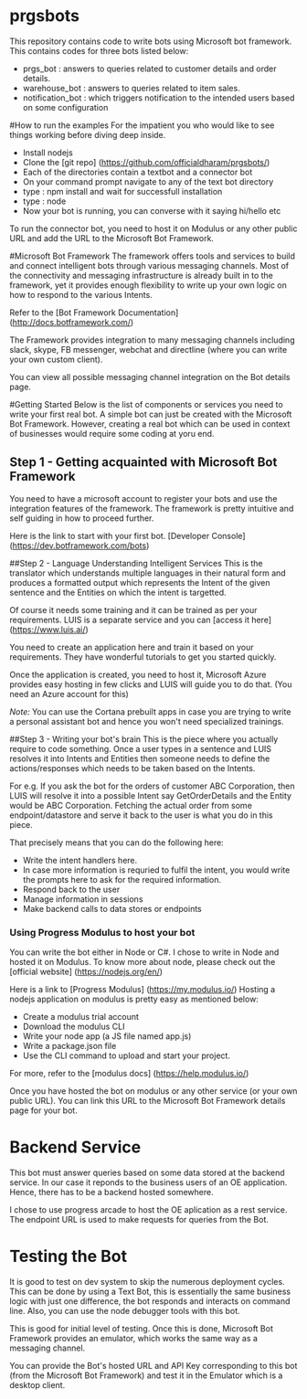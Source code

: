 # prgsbots
This repository contains code to write bots using Microsoft bot framework. This contains codes for three bots listed below:
* prgs_bot : answers to queries related to customer details and order details.
* warehouse_bot : answers to queries related to item sales.
* notification_bot : which triggers notification to the intended users based on some configuration

#How to run the examples
For the impatient you who would like to see things working before diving deep inside.
* Install nodejs
* Clone the [git repo] (https://github.com/officialdharam/prgsbots/)
* Each of the directories contain a textbot and a connector bot
* On your command prompt navigate to any of the text bot directory
* type : npm install and wait for successfull installation
* type : node <js filename>
* Now your bot is running, you can converse with it saying hi/hello etc

To run the connector bot, you need to host it on Modulus or any other public URL and add the URL to the Microsoft Bot Framework.

#Microsoft Bot Framework
The framework offers tools and services to build and connect intelligent bots through various messaging channels. Most of the connectivity and messaging infrastructure is already built in to the framework, yet it provides enough flexibility to write up your own logic on how to respond to the various Intents.

Refer to the [Bot Framework Documentation] (http://docs.botframework.com/)

The Framework provides integration to many messaging channels including slack, skype, FB messenger, webchat and directline (where you can write your own custom client).

You can view all possible messaging channel integration on the Bot details page.

#Getting Started
Below is the list of components or services you need to write your first real bot. A simple bot can just be created with the Microsoft Bot Framework. However, creating a real bot which can be used in context of businesses would require some coding at yoru end. 

## Step 1 - Getting acquainted with Microsoft Bot Framework
You need to have a microsoft account to register your bots and use the integration features of the framework. The framework is pretty intuitive and self guiding in how to proceed further. 

Here is the link to start with your first bot. [Developer Console] (https://dev.botframework.com/bots)

##Step 2 - Language Understanding Intelligent Services
This is the translator which understands multiple languages in their natural form and produces a formatted output which represents the Intent of the given sentence and the Entities on which the intent is targetted.

Of course it needs some training and it can be trained as per your requirements. LUIS is a separate service and you can [access it here] (https://www.luis.ai/)

You need to create an application here and train it based on your requirements. They have wonderful tutorials to get you started quickly. 

Once the application is created, you need to host it, Microsoft Azure provides easy hosting in few clicks and LUIS will guide you to do that. (You need an Azure account for this)

*Note:* You can use the Cortana prebuilt apps in case you are trying to write a personal assistant bot and hence you won't need specialized trainings.

##Step 3 - Writing your bot's brain
This is the piece where you actually require to code something. Once a user types in a sentence and LUIS resolves it into Intents and Entities then someone needs to define the actions/responses which needs to be taken based on the Intents. 

For e.g. If you ask the bot for the orders of customer ABC Corporation, then LUIS will resolve it into a possible Intent say GetOrderDetails and the Entity would be ABC Corporation. Fetching the actual order from some endpoint/datastore and serve it back to the user is what you do in this piece.

That precisely means that you can do the following here:
* Write the intent handlers here. 
* In case more information is requried to fulfil the intent, you would write the prompts here to ask for the required information. 
* Respond back to the user
* Manage information in sessions
* Make backend calls to data stores or endpoints

### Using Progress Modulus to host your bot
You can write the bot either in Node or C#. I chose to write in Node and hosted it on Modulus. To know more about node, please check out the [official website] (https://nodejs.org/en/)

Here is a link to [Progress Modulus] (https://my.modulus.io/)
Hosting a nodejs application on modulus is pretty easy as mentioned below:
* Create a modulus trial account
* Download the modulus CLI
* Write your node app (a JS file named app.js)
* Write a package.json file
* Use the CLI command to upload and start your project.

For more, refer to the [modulus docs] (https://help.modulus.io/)

Once you have hosted the bot on modulus or any other service (or your own public URL). You can link this URL to the Microsoft Bot Framework details page for your bot.

# Backend Service
This bot must answer queries based on some data stored at the backend service. In our case it reponds to the business users of an OE application. Hence, there has to be a backend hosted somewhere. 

I chose to use progress arcade to host the OE aplication as a rest service. The endpoint URL is used to make requests for queries from the Bot.

# Testing the Bot
It is good to test on dev system to skip the numerous deployment cycles. This can be done by using a Text Bot, this is essentially the same business logic with just one difference, the bot responds and interacts on command line. Also, you can use the node debugger tools with this bot.

This is good for initial level of testing. Once this is done, Microsoft Bot Framework provides an emulator, which works the same way as a messaging channel. 

You can provide the Bot's hosted URL and API Key corresponding to this bot (from the Microsoft Bot Framework) and test it in the Emulator which is a desktop client.

